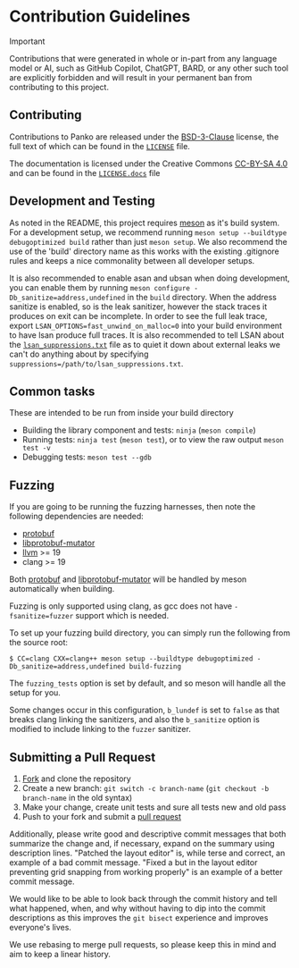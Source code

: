 # Contribution Guidelines

> [!IMPORTANT]
> Contributions that were generated in whole or in-part from any
> language model or AI, such as GitHub Copilot, ChatGPT, BARD, or any other such tool
> are explicitly forbidden and will result in your permanent ban from contributing
> to this project.

## Contributing

Contributions to Panko are released under the [BSD-3-Clause] license, the full text of which can be found in the [`LICENSE`] file.

The documentation is licensed under the Creative Commons [CC-BY-SA 4.0] and can be found in the [`LICENSE.docs`] file

## Development and Testing

As noted in the README, this project requires [meson] as it's build system.
For a development setup, we recommend running `meson setup --buildtype debugoptimized build` rather than just `meson setup`.
We also recommend the use of the 'build' directory name as this works with the existing .gitignore rules
and keeps a nice commonality between all developer setups.

It is also recommended to enable asan and ubsan when doing development, you can enable them by running `meson configure -Db_sanitize=address,undefined` in the `build` directory. When the address sanitize is enabled, so is the leak sanitizer, however the stack traces it produces on exit can be incomplete. In order to see the full leak trace, export `LSAN_OPTIONS=fast_unwind_on_malloc=0` into your build environment to have lsan produce full traces. It is also recommended to tell LSAN about the [`lsan_suppressions.txt`] file as to quiet it down about external leaks we can't do anything about by specifying `suppressions=/path/to/lsan_suppressions.txt`.

## Common tasks

These are intended to be run from inside your build directory

* Building the library component and tests: `ninja` (`meson compile`)
* Running tests: `ninja test` (`meson test`), or to view the raw output `meson test -v`
* Debugging tests: `meson test --gdb`

## Fuzzing

If you are going to be running the fuzzing harnesses, then note the following dependencies are needed:

* [protobuf]
* [libprotobuf-mutator]
* [llvm] >= 19
* clang >= 19

Both [protobuf] and [libprotobuf-mutator] will be handled by meson automatically when building.

Fuzzing is only supported using clang, as gcc does not have `-fsanitize=fuzzer` support which is needed.

To set up your fuzzing build directory, you can simply run the following from the source root:

```
$ CC=clang CXX=clang++ meson setup --buildtype debugoptimized -Db_sanitize=address,undefined build-fuzzing
```

The `fuzzing_tests` option is set by default, and so meson will handle all the setup for you.

Some changes occur in this configuration, `b_lundef` is set to `false` as that breaks clang linking the sanitizers, and also the `b_sanitize` option is modified to include linking to the `fuzzer` sanitizer.

## Submitting a Pull Request

 1. [Fork] and clone the repository
 2. Create a new branch: `git switch -c branch-name` (`git checkout -b branch-name` in the old syntax)
 3. Make your change, create unit tests and sure all tests new and old pass
 4. Push to your fork and submit a [pull request]

Additionally, please write good and descriptive commit messages that both summarize the change and,
if necessary, expand on the summary using description lines.
"Patched the layout editor" is, while terse and correct, an example of a bad commit message.
"Fixed a but in the layout editor preventing grid snapping from working properly" is an example of a better commit message.

We would like to be able to look back through the commit history and tell what happened, when, and why without having
to dip into the commit descriptions as this improves the `git bisect` experience and improves everyone's lives.

We use rebasing to merge pull requests, so please keep this in mind and aim to keep a linear history.

[BSD-3-Clause]: https://spdx.org/licenses/BSD-3-Clause.htm
[`LICENSE`]: ./LICENSE.md
[CC-BY-SA 4.0]: https://creativecommons.org/licenses/by-sa/4.0/
[`LICENSE.docs`]: ./LICENSE.docs
[Contributor Code of Conduct]: ./CODE_OF_CONDUCT.md
[meson]: https://meson.build/
[`lsan_suppressions.txt`]: ./contrib/lsan_suppressions.txt
[Fork]: https://github.com/lethalbit/Panko/fork
[pull request]: https://github.com/lethalbit/Panko/compare
[protobuf]: https://github.com/protocolbuffers/protobuf
[libprotobuf-mutator]: https://github.com/google/libprotobuf-mutator
[llvm]: https://llvm.org/
